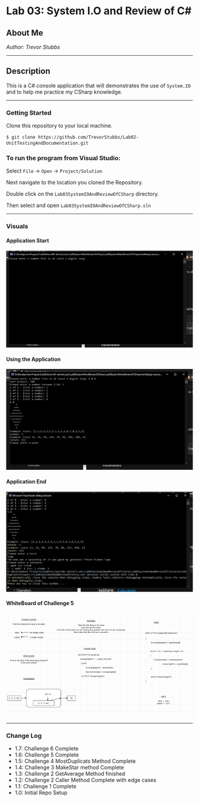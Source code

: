 # Lab 03: System I.O and Review of C#

## About Me

*Author: Trevor Stubbs*

----

## Description 
This is a C# console application that will demonstrates the use of `System.IO` and to help me practice my CSharp knowledge.

---

### Getting Started
Clone this repository to your local machine.

```
$ git clone https://github.com/TrevorStubbs/Lab02-UnitTestingAndDocumentation.git
```

### To run the program from Visual Studio:
Select ```File``` -> ```Open``` -> ```Project/Solution```

Next navigate to the location you cloned the Repository.

Double click on the ```Lab03SystemIOAndReviewOfCSharp``` directory.

Then select and open ```Lab03SystemIOAndReviewOfCSharp.sln```

---

### Visuals
#### Application Start
![Start](images/Lab03Start.png)
#### Using the Application
![Middle](images/Lab03Mid.png)
#### Application End
![Finished](images/Lab03Fin.png)
#### WhiteBoard of Challenge 5
![Whiteboard](images/Challenge5Whiteboard.png)

---

### Change Log
- 1.7: Challenge 6 Complete
- 1.6: Challenge 5 Complete
- 1.5: Challenge 4 MostDuplicats Method Complete
- 1.4: Challenge 3 MakeStar method Complete
- 1.3: Challenge 2 GetAverage Method finished
- 1.2: Challenge 2 Caller Method Complete with edge cases
- 1.1: Challenge 1 Complete
- 1.0: Initial Repo Setup
